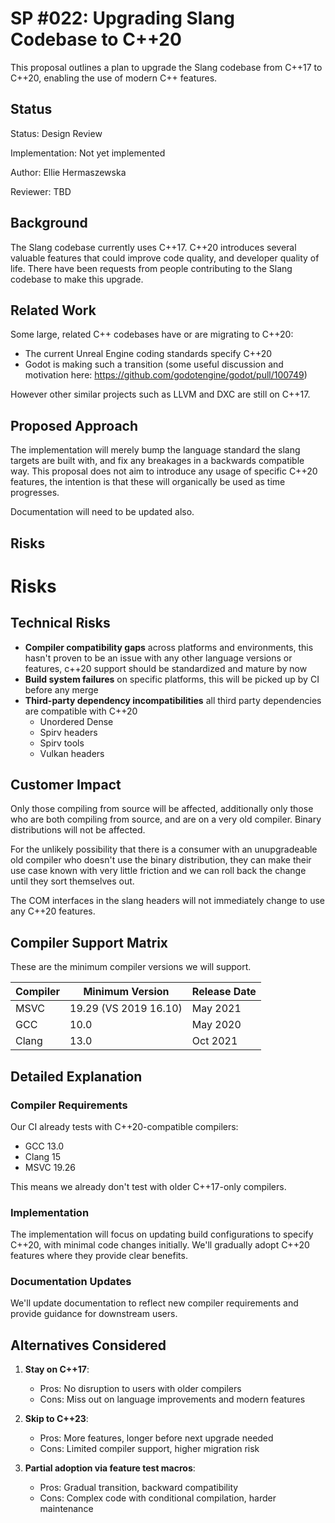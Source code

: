 # SP #022: Upgrading Slang Codebase to C++20

This proposal outlines a plan to upgrade the Slang codebase from C++17 to C++20, enabling the use of modern C++ features.

## Status

Status: Design Review

Implementation: Not yet implemented

Author: Ellie Hermaszewska

Reviewer: TBD

## Background

The Slang codebase currently uses C++17. C++20 introduces several valuable features that could improve code quality, and developer quality of life. There have been requests from people contributing to the Slang codebase to make this upgrade.

## Related Work

Some large, related C++ codebases have or are migrating to C++20:

- The current Unreal Engine coding standards specify C++20
- Godot is making such a transition (some useful discussion and motivation here: https://github.com/godotengine/godot/pull/100749)

However other similar projects such as LLVM and DXC are still on C++17.

## Proposed Approach

The implementation will merely bump the language standard the slang targets are built with, and fix any breakages in a backwards compatible way. This proposal does not aim to introduce any usage of specific C++20 features, the intention is that these will organically be used as time progresses.

Documentation will need to be updated also.

## Risks

# Risks

## Technical Risks

- **Compiler compatibility gaps** across platforms and environments, this hasn't proven to be an issue with any other language versions or features, c++20 support should be standardized and mature by now
- **Build system failures** on specific platforms, this will be picked up by CI before any merge
- **Third-party dependency incompatibilities** all third party dependencies are compatible with C++20
  - Unordered Dense
  - Spirv headers
  - Spirv tools
  - Vulkan headers

## Customer Impact

Only those compiling from source will be affected, additionally only those who are both compiling from source, and are on a very old compiler. Binary distributions will not be affected.

For the unlikely possibility that there is a consumer with an unupgradeable old compiler who doesn't use the binary distribution, they can make their use case known with very little friction and we can roll back the change until they sort themselves out.

The COM interfaces in the slang headers will not immediately change to use any C++20 features.

## Compiler Support Matrix

These are the minimum compiler versions we will support.

| Compiler | Minimum Version       | Release Date |
| -------- | --------------------- | ------------ |
| MSVC     | 19.29 (VS 2019 16.10) | May 2021     |
| GCC      | 10.0                  | May 2020     |
| Clang    | 13.0                  | Oct 2021     |

## Detailed Explanation

### Compiler Requirements

Our CI already tests with C++20-compatible compilers:

- GCC 13.0
- Clang 15
- MSVC 19.26

This means we already don't test with older C++17-only compilers.

### Implementation

The implementation will focus on updating build configurations to specify C++20, with minimal code changes initially. We'll gradually adopt C++20 features where they provide clear benefits.

### Documentation Updates

We'll update documentation to reflect new compiler requirements and provide guidance for downstream users.

## Alternatives Considered

1. **Stay on C++17**:

   - Pros: No disruption to users with older compilers
   - Cons: Miss out on language improvements and modern features

2. **Skip to C++23**:

   - Pros: More features, longer before next upgrade needed
   - Cons: Limited compiler support, higher migration risk

3. **Partial adoption via feature test macros**:
   - Pros: Gradual transition, backward compatibility
   - Cons: Complex code with conditional compilation, harder maintenance
